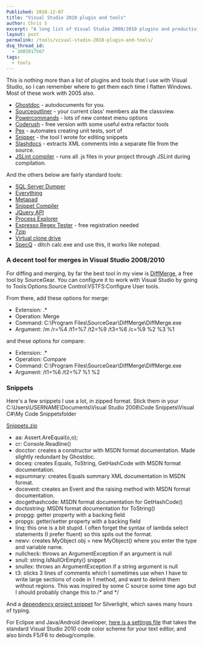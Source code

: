 ```yaml
---
Published: 2010-12-07
title: "Visual Studio 2010 plugin and tools"
author: Chris S
excerpt: "A long list of Visual Studio 2008/2010 plugins and productivity tools. Since the extension manager arrived in 2010, the plugins on the list are a bit redundant."
layout: post
permalink: /tools/visual-studio-2010-plugin-and-tools/
dsq_thread_id:
  - 1085017567
tags:
  - tools
---
```

This is nothing more than a list of plugins and tools that I use with Visual Studio, so I can remember where to get them each time I flatten Windows. Most of these work with 2005 also.

<!--more-->

  * [Ghostdoc][1] - autodocuments for you.
  * [Sourceoutliner][2] - your current class' members ala the classview.
  * [Powercommands][3] - lots of new context menu options
  * [Coderush][4] - free version with some useful extra refactor tools
  * [Pex][5] - automates creating unit tests, sort of
  * [Snipper][6] - the tool I wrote for editing snippets
  * [Slashdocs][7] - extracts XML comments into a separate file from the source.
  * [JSLint compiler][8] - runs all .js files in your project through JSLint during compilation.

And the others below are fairly standard tools:

  * [SQL Server Dumper][9]
  * [Everything][10]
  * [Metapad][11]
  * [Snippet Compiler][12]
  * [JQuery API][13]
  * [Process Explorer][14]
  * [Expresso Regex Tester][15] - free registration needed
  * [7zip][16]
  * [Virtual clone drive][17]
  * [SpecQ][18] - ditch calc.exe and use this, it works like notepad.

### A decent tool for merges in Visual Studio 2008/2010

For diffing and merging, by far the best tool in my view is [DiffMerge][19], a free tool by SourceGear. You can configure it to work with Visual Studio by going to Tools:Options:Source Control:VSTFS:Configure User tools.

From there, add these options for merge:

  * Extension: .*
  * Operation: Merge
  * Command: C:\Program Files\SourceGear\DiffMerge\DiffMerge.exe
  * Argument: /m /r=%4 /t1=%7 /t2=%9 /t3=%6 /c=%9 %2 %3 %1

and these options for compare:

  * Extension: .*
  * Operation: Compare
  * Command: C:\Program Files\SourceGear\DiffMerge\DiffMerge.exe
  * Argument: /t1=%6 /t2=%7 %1 %2

### Snippets

Here's a few snippets I use a lot, in zipped format. Stick them in your C:\Users\USERNAME\Documents\Visual Studio 2008\Code Snippets\Visual C#\My Code Snippetsfolder

[Snippets.zip][20]

  * aa: Assert.AreEqual(o,o);
  * cr: Console.Readline()
  * docctor: creates a constructor with MSDN format documentation. Made slightly redundant by Ghostdoc.
  * doceq: creates Equals, ToString, GetHashCode with MSDN format documentation.
  * eqsummary: creates Equals summary XML documentation in MSDN format.
  * docevent: creates an Event and the raising method with MSDN format documentation.
  * docgethashcode: MSDN format documentation for GetHashCode()
  * doctostring: MSDN format documentation for ToString()
  * propgg: getter property with a backing field
  * propgs: getter/setter property with a backing field
  * linq: this one is a bit stupid. I often forget the syntax of lambda select statements (I prefer fluent) so this spits out the format.
  * newv: creates MyObject obj = new MyObject() where you enter the type and variable name.
  * nullcheck: throws an ArgumentException if an argument is null
  * snull: string.IsNullOrEmpty() snippet
  * snullex: throws an ArgumentException if a string argument is null
  * t3: sticks 3 lines of comments which I sometimes use when I have to write large sections of code in 1 method, and want to delimit them without regions. This was inspired by some C source some time ago but I should probably change this to /\* and \*/

And a [dependency project snippet][21] for Silverlight, which saves many hours of typing.

For Eclipse and Java/Android developer, [here is a settings file][22] that takes the standard Visual Studio 2010 code color scheme for your text editor, and also binds F5/F6 to debug/compile.

 [1]: http://www.roland-weigelt.de/ghostdoc/
 [2]: http://www.codeplex.com/SourceCodeOutliner
 [3]: http://code.msdn.microsoft.com/PowerCommands
 [4]: http://msdn.microsoft.com/en-us/vcsharp/dd218053.aspx
 [5]: http://research.microsoft.com/en-us/projects/Pex/
 [6]: http://www.anotherchris.net/wp-content/uploads/2013/02/Snipper1.zip
 [7]: http://blog.scott.willeke.com/2008/05/slashdocs-c-xml-comment-add-in-updated.html
 [8]: http://www.codeproject.com/KB/macros/JSLintVS.aspx
 [9]: http://www.ruizata.com/
 [10]: http://www.voidtools.com/
 [11]: http://liquidninja.com/metapad/download.html
 [12]: http://www.sliver.com/dotnet/SnippetCompiler/
 [13]: http://api.jquery.com/
 [14]: http://technet.microsoft.com/en-us/sysinternals/bb896653.aspx
 [15]: http://www.ultrapico.com/Expresso.htm
 [16]: http://www.7-zip.org/
 [17]: http://www.slysoft.com/en/virtual-clonedrive.html
 [18]: http://www.speqmath.com/index.php?id=4
 [19]: http://www.sourcegear.com/diffmerge/
 [20]: /wp-content/uploads/2013/02/snippets.zip
 [21]: /wp-content/uploads/2013/02/Dependency-property.zip
 [22]: /?p=924